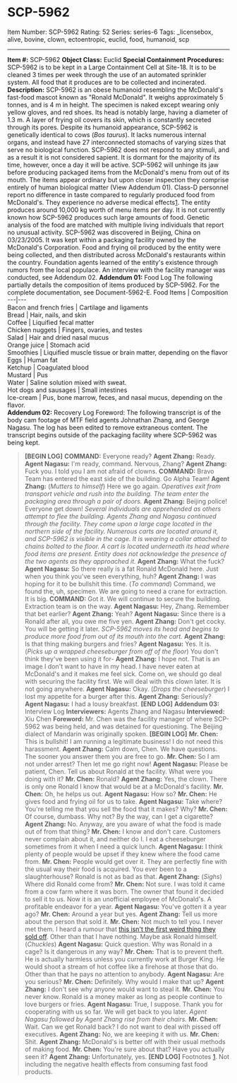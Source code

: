 # SCP-5962
Item Number: SCP-5962
Rating: 52
Series: series-6
Tags: _licensebox, alive, bovine, clown, ectoentropic, euclid, food, humanoid, scp

---

**Item #:** SCP-5962
**Object Class:** Euclid
**Special Containment Procedures:** SCP-5962 is to be kept in a Large Containment Cell at Site-18. It is to be cleaned 3 times per week through the use of an automated sprinkler system. All food that it produces are to be collected and incinerated.
**Description:** SCP-5962 is an obese humanoid resembling the McDonald's fast-food mascot known as "Ronald McDonald". It weighs approximately 5 tonnes, and is 4 m in height. The specimen is naked except wearing only yellow gloves, and red shoes. Its head is notably large, having a diameter of 1.3 m. A layer of frying oil covers its skin, which is constantly secreted through its pores.
Despite its humanoid appearance, SCP-5962 is genetically identical to cows (_Bos taurus_). It lacks numerous internal organs, and instead have 27 interconnected stomachs of varying sizes that serve no biological function. SCP-5962 does not respond to any stimuli, and as a result it is not considered sapient. It is dormant for the majority of its time, however, once a day it will be active.
SCP-5962 will unhinge its jaw before producing packaged items from the McDonald's menu from out of its mouth. The items appear ordinary but upon closer inspection they comprise entirely of human biological matter (View Addendum 01). Class-D personnel report no difference in taste compared to regularly produced food from McDonald's. They experience no adverse medical effects[1](javascript:;).
The entity produces around 10,000 kg worth of menu items per day. It is not currently known how SCP-5962 produces such large amounts of food. Genetic analysis of the food are matched with multiple living individuals that report no unusual activity.
SCP-5962 was discovered in Beijing, China on 03/23/2005. It was kept within a packaging facility owned by the McDonald's Corporation. Food and frying oil produced by the entity were being collected, and then distributed across McDonald's restaurants within the country. Foundation agents learned of the entity's existence through rumors from the local populace. An interview with the facility manager was conducted, see Addendum 02.
**Addendum 01:** Food Log
The following partially details the composition of items produced by SCP-5962. For the complete documentation, see Document-5962-E.
Food Items | Composition  
---|---  
Bacon and french fries | Cartilage and ligaments  
Bread | Hair, nails, and skin  
Coffee | Liquified fecal matter  
Chicken nuggets | Fingers, ovaries, and testes  
Salad | Hair and dried nasal mucus  
Orange juice | Stomach acid  
Smoothies | Liquified muscle tissue or brain matter, depending on the flavor  
Eggs | Human fat  
Ketchup | Coagulated blood  
Mustard | Pus  
Water | Saline solution mixed with sweat.  
Hot dogs and sausages | Small intestines  
Ice-cream | Pus, bone marrow, feces, and nasal mucus, depending on the flavor.  
**Addendum 02:** Recovery Log
Foreword: The following transcript is of the body cam footage of MTF field agents Johnathan Zhang, and George Nagasu. The log has been edited to remove extraneous content. The transcript begins outside of the packaging facility where SCP-5962 was being kept.
> **[BEGIN LOG]**
> **COMMAND:** Everyone ready?
> **Agent Zhang:** Ready.
> **Agent Nagasu:** I'm ready, command. Nervous, Zhang?
> **Agent Zhang:** Fuck you. I told you I am not afraid of clowns.
> **COMMAND:** Bravo Team has entered the east side of the building. Go Alpha Team!
> **Agent Zhang:** (_Mutters to himself_) Here we go again.
> _Operatives exit from transport vehicle and rush into the building. The team enter the packaging area through a pair of doors._
> **Agent Zhang:** Beijing police! Everyone get down!
> _Several individuals are apprehended as others attempt to flee the building. Agents Zhang and Nagasu continued through the facility. They come upon a large cage located in the northern side of the facility. Numerous carts are located around it, and SCP-5962 is visible in the cage. It is wearing a collar attached to chains bolted to the floor. A cart is located underneath its head where food items are present. Entity does not acknowledge the presence of the two agents as they approached it._
> **Agent Zhang:** What the fuck?
> **Agent Nagasu:** So there really is a fat Ronald McDonald here. Just when you think you've seen everything, huh?
> **Agent Zhang:** I was hoping for it to be bullshit this time. (_To command_) Command, we found the, uh, specimen. We are going to need a crane for extraction. It is big.
> **COMMAND:** Got it. We will continue to secure the building. Extraction team is on the way.
> **Agent Nagasu:** Hey, Zhang. Remember that bet earlier?
> **Agent Zhang:** Yeah?
> **Agent Nagasu:** Since there is a Ronald after all, you owe me five yen.
> **Agent Zhang:** Don't get cocky. You will be getting it later.
> _SCP-5962 moves its head and begins to produce more food from out of its mouth into the cart._
> **Agent Zhang:** Is that thing making burgers and fries?
> **Agent Nagasu:** Yes. It is. (_Picks up a wrapped cheeseburger from off of the floor_) You don't think they've been using it for-
> **Agent Zhang:** I hope not. That is an image I don't want to have in my head. I have never eaten at McDonald's and it makes me feel sick. Come on, we should go deal with securing the facility first. We will deal with this clown later. It is not going anywhere.
> **Agent Nagasu:** Okay. (_Drops the cheeseburger_) I lost my appetite for a burger after this.
> **Agent Zhang:** Seriously?
> **Agent Nagasu:** I had a lousy breakfast.
> **[END LOG]**
**Addendum 03:** Interview Log
> **Interviewers:** Agents Zhang and Nagasu
> **Interviewed:** Xiu Chen
> **Foreword:** Mr. Chen was the facility manager of where SCP-5962 was being held, and was detained for questioning. The Beijing dialect of Mandarin was originally spoken.
> **[BEGIN LOG]**
> **Mr. Chen:** This is bullshit! I am running a legitimate business! I do not need this harassment.
> **Agent Zhang:** Calm down, Chen. We have questions. The sooner you answer them you are free to go.
> **Mr. Chen:** So I am not under arrest? Then let me go right now!
> **Agent Nagasu:** Please be patient, Chen. Tell us about Ronald at the facility. What were you doing with it?
> **Mr. Chen:** Ronald?
> **Agent Zhang:** Yes, the clown. There is only one Ronald I know that would be at a McDonald's facility.
> **Mr. Chen:** Oh, he helps us out.
> **Agent Nagasu:** How so?
> **Mr. Chen:** He gives food and frying oil for us to take.
> **Agent Nagasu:** Take where? You're telling me that you sell the food that it makes? Why?
> **Mr. Chen:** Of course, dumbass. Why not? By the way, can I get a cigarette?
> **Agent Zhang:** No. Anyway, are you aware of what the food is made out of from that thing?
> **Mr. Chen:** I know and don't care. Customers never complain about it, and neither do I. I eat a cheeseburger sometimes from it when I need a quick lunch.
> **Agent Nagasu:** I think plenty of people would be upset if they knew where the food came from.
> **Mr. Chen:** People would get over it. They are perfectly fine with the usual way their food is acquired. You ever been to a slaughterhouse? Ronald is not as bad as that.
> **Agent Zhang:** (_Sighs_) Where did Ronald come from?
> **Mr. Chen:** Not sure. I was told it came from a cow farm where it was born. The owner that found it decided to sell it to us. Now it is an unofficial employee of McDonald's. A profitable endeavor for a year.
> **Agent Nagasu:** You've gotten it a year ago?
> **Mr. Chen:** Around a year but yes.
> **Agent Zhang:** Tell us more about the person that sold it.
> **Mr. Chen:** Not much to tell you. I never met them. I heard a rumour that [this isn't the first weird thing they sold off](/scp-4158). Other than that I have nothing. Maybe ask Ronald himself. (_Chuckles_)
> **Agent Nagasu:** Quick question. Why was Ronald in a cage? Is it dangerous in any way?
> **Mr. Chen:** That is to prevent theft. He is actually harmless unless you currently work at Burger King. He would shoot a stream of hot coffee like a firehose at those that do. Other than that he pays no attention to anybody.
> **Agent Nagasu:** Are you serious?
> **Mr. Chen:** Definitely. Why would I make that up?
> **Agent Zhang:** I don't see why anyone would want to steal it.
> **Mr. Chen:** You never know. Ronald is a money maker as long as people continue to love burgers or fries.
> **Agent Nagasu:** True, I suppose. Thank you for cooperating with us so far. We will get back to you later.
> _Agent Nagasu followed by Agent Zhang rise from their chairs._
> **Mr. Chen:** Wait. Can we get Ronald back? I do not want to deal with pissed off executives.
> **Agent Zhang:** No, we are keeping it with us.
> **Mr. Chen:** Shit.
> **Agent Zhang:** McDonald's is better off with their usual methods of making food.
> **Mr. Chen:** You're sure about that? Have you actually seen it?
> **Agent Zhang:** Unfortunately, yes.
> **[END LOG]**
Footnotes
[1](javascript:;). Not including the negative health effects from consuming fast food products.